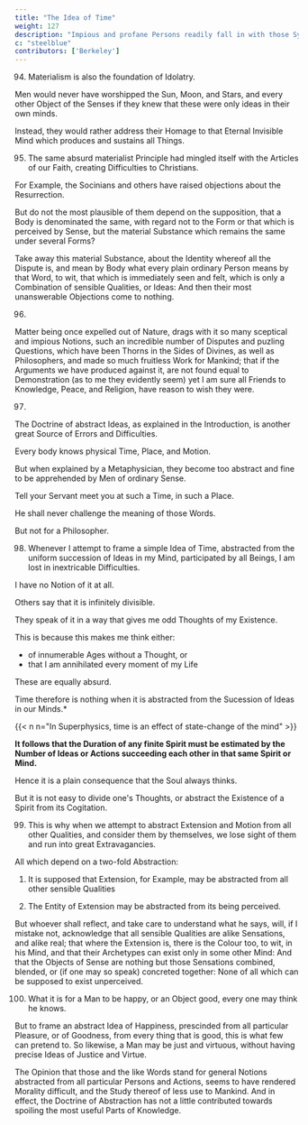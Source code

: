 ```yaml
---
title: "The Idea of Time"
weight: 127
description: "Impious and profane Persons readily fall in with those Systems which favour their Inclinations."
c: "steelblue"
contributors: ['Berkeley']
---
```



94. Materialism is also the foundation of Idolatry. 

<!-- The Existence of Matter, or Bodies unperceived, has not only been the main Support of Atheists and Fatalists, but on the same Principle doth Idolatry likewise in all its various Forms depend.  -->


Men would never have worshipped the Sun, Moon, and Stars, and every other Object of the Senses if they knew that these were only ideas in their own minds. 

<!-- , are only so many Sensations in their Minds, which have no other Existence but barely being perceived, doubtless they would never fall down, and worship their own Ideas;  -->

Instead, they would rather address their Homage to that Eternal Invisible Mind which produces and sustains all Things.


95. The same absurd materialist Principle had mingled itself with the Articles of our Faith, creating  Difficulties to Christians. 

For Example, the Socinians and others have raised objections about the Resurrection.

But do not the most plausible of them depend on the supposition, that a Body is denominated the same, with regard not to the Form or that which is perceived by Sense, but the material Substance which remains the same under several Forms? 

Take away this material Substance, about the Identity whereof all the Dispute is, and mean by Body what every plain ordinary Person means by that Word, to wit, that which is immediately seen and felt, which is only a Combination of sensible Qualities, or Ideas: And then their most unanswerable Objections come to nothing.


96. 

Matter being once expelled out of Nature, drags with it so many sceptical and impious Notions, such an incredible number of Disputes and puzling Questions, which have been Thorns in the Sides of Divines, as well as Philosophers, and made so much fruitless Work for Mankind; that if the Arguments we have produced against it, are not found equal to Demonstration (as to me they evidently seem) yet I am sure all Friends to Knowledge, Peace, and Religion, have reason to wish they were.


97. 

<!-- Beside the external Existence of the Objects of Perception, another , with regard to Ideal Knowledge, is  -->

The Doctrine of abstract Ideas, as explained in the Introduction, is another great Source of Errors and Difficulties.

<!-- The plainest Things in the World, those we are most intimately acquainted with, and perfectly know, when they are considered in an abstract way, appear strangely difficult and incomprehensible.  -->

Every body knows physical Time, Place, and Motion.

But when explained by a Metaphysician, they become too abstract and fine to be apprehended by Men of ordinary Sense.

Tell your Servant meet you at such a Time, in such a Place.

He shall never challenge the meaning of those Words.

 <!-- In conceiving that particular Time and Place, or the Motion by which he is to get thither, he finds not the least Difficulty. -->

But not for a Philosopher. 

<!-- But if Time be taken, exclusive of all those particular Actions and Ideas that diversify the Day, merely for the Continuation of Existence, or Duration in Abstract, then it will perhaps gravel even a Philosopher to comprehend it. -->


98. Whenever I attempt to frame a simple Idea of Time, abstracted from the uniform succession of Ideas in my Mind, participated by all Beings, I am lost in inextricable Difficulties.

I have no Notion of it at all.

Others say that it is infinitely divisible. 

They speak of it in a way that gives me odd Thoughts of my Existence.

This is because this makes me think either:
- of innumerable Ages without a Thought, or
- that I am annihilated every moment of my Life

These are equally absurd. 

 <!-- Since that Doctrine lays one under an absolute necessity of thinking, either that he passes away  -->

Time therefore is nothing when it is abstracted from the Sucession of Ideas in our Minds.*

{{< n n="In Superphysics, time is an effect of state-change of the mind" >}}


**It follows that the Duration of any finite Spirit must be estimated by the Number of Ideas or Actions succeeding each other in that same Spirit or Mind.** 

Hence it is a plain consequence that the Soul always thinks.

But it is not easy to divide one's Thoughts, or abstract the Existence of a Spirit from its Cogitation.

<!-- , will, I believe, find it no easy Task. -->


99. This is why when we attempt to abstract Extension and Motion from all other Qualities, and consider them by themselves, we lose sight of them and run into great Extravagancies.

All which depend on a two-fold Abstraction: 

1. It is supposed that Extension, for Example, may be abstracted from all other sensible Qualities

2. The Entity of Extension may be abstracted from its being perceived. 


But whoever shall reflect, and take care to understand what he says, will, if I mistake not, acknowledge that all sensible Qualities are alike Sensations, and alike real; that where the Extension is, there is the Colour too, to wit, in his Mind, and that their Archetypes can exist only in some other Mind: And that the Objects of Sense are nothing but those Sensations combined, blended, or (if one may so speak) concreted together: None of all which can be supposed to exist unperceived.


100. What it is for a Man to be happy, or an Object good, every one may think he knows.

But to frame an abstract Idea of Happiness, prescinded from all particular Pleasure, or of Goodness, from every thing that is good, this is what few can pretend to. So likewise, a Man may be just and virtuous, without having precise Ideas of Justice and Virtue. 

The Opinion that those and the like Words stand for general Notions abstracted from all particular Persons and Actions, seems to have rendered Morality difficult, and the Study thereof of less use to Mankind. And in effect, the Doctrine of Abstraction has not a little contributed towards spoiling the most useful Parts of Knowledge.

